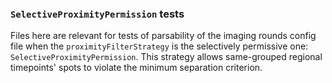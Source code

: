 ### `SelectiveProximityPermission` tests
Files here are relevant for tests of parsability of the imaging rounds config file when the `proximityFilterStrategy` is the selectively permissive one: `SelectiveProximityPermission`. This strategy allows same-grouped regional timepoints' spots to violate the minimum separation criterion.